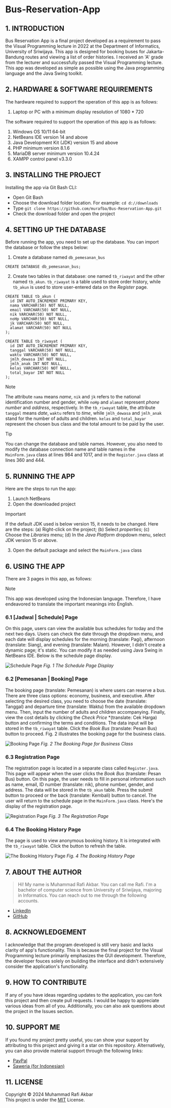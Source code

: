 # Bus-Reservation-App


## 1. INTRODUCTION
Bus Reservation App is a final project developed as a requirement to pass the Visual Programming lecture in 2022 at the Department of Informatics, University of Sriwijaya. This app is designed for booking buses for Jakarta-Bandung routes and viewing a list of order histories. I received an 'A' grade from the lecturer and successfully passed the Visual Programming lecture. This app was developed as simple as possible using the Java programming language and the Java Swing toolkit.


## 2. HARDWARE & SOFTWARE REQUIREMENTS
The hardware required to support the operation of this app is as follows:
1. Laptop or PC with a minimum display resolution of 1080 * 720

The software required to support the operation of this app is as follows:
1. Windows OS 10/11 64-bit
2. NetBeans IDE version 14 and above
3. Java Development Kit (JDK) version 15 and above
4. PHP minimum version 8.1.6
5. MariaDB server minimum version 10.4.24
6. XAMPP control panel v3.3.0


## 3. INSTALLING THE PROJECT
Installing the app via Git Bash CLI:
+ Open Git Bash
+ Choose the download folder location. For example: `cd d://downloads`
+ Type `git clone https://github.com/murafba/Bus-Reservation-App.git`
+ Check the download folder and open the project


## 4. SETTING UP THE DATABASE
Before running the app, you need to set up the database. You can import the database or follow the steps below:
1. Create a database named `db_pemesanan_bus`

```
CREATE DATABASE db_pemesanan_bus;
```

2. Create two tables in that database: one named `tb_riwayat` and the other named `tb_akun`.
`tb_riwayat` is a table used to store order history, while `tb_akun` is used to store user-entered data on the *Register* page.

```
CREATE TABLE tb_akun (
  id INT AUTO_INCREMENT PRIMARY KEY,
  nama VARCHAR(50) NOT NULL,
  email VARCHAR(50) NOT NULL,
  nik VARCHAR(50) NOT NULL,
  noHp VARCHAR(50) NOT NULL,
  jk VARCHAR(50) NOT NULL,
  alamat VARCHAR(50) NOT NULL
);
```

```
CREATE TABLE tb_riwayat (
  id INT AUTO_INCREMENT PRIMARY KEY,
  tanggal VARCHAR(50) NOT NULL,
  waktu VARCHAR(50) NOT NULL,
  jmlh_dewasa INT NOT NULL,
  jmlh_anak INT NOT NULL,
  kelas VARCHAR(50) NOT NULL,
  total_bayar INT NOT NULL
);
```

> [!NOTE]
> The attribute `nama` means *name*, `nik` and `jk` refers to the national identification number and gender, while `noHp` and `alamat` represent *phone number* and *address*, respectively. In the `tb_riwayat` table, the attribute `tanggal` means *date*, `waktu` refers to *time*, while `jmlh_dewasa` and `jmlh_anak` stand for the number of adults and children. `kelas` and `total_bayar` represent the chosen bus class and the total amount to be paid by the user.

> [!TIP]
> You can change the database and table names. However, you also need to modify the database connection name and table names in the `MainForm.java` class at lines 984 and 1017, and in the `Register.java` class at lines 360 and 444.


## 5. RUNNING THE APP
Here are the steps to run the app:
1. Launch NetBeans
2. Open the downloaded project

> [!IMPORTANT]
> If the default JDK used is below version 15, it needs to be changed. Here are the steps: (a) Right-click on the project; (b) Select *properties*; (c) Choose the *Libraries* menu; (d) In the *Java Platform* dropdown menu, select JDK version 15 or above.

3. Open the default package and select the `MainForm.java` class


## 6. USING THE APP
There are 3 pages in this app, as follows:

> [!NOTE]
> This app was developed using the Indonesian language. Therefore, I have endeavored to translate the important meanings into English.

### 6.1 [Jadwal | Schedule] Page
On this page, users can view the available bus schedules for today and the next two days. Users can check the date through the dropdown menu, and each date will display schedules for the morning (translate: Pagi), afternoon (translate: Siang), and evening (translate: Malam). However, I didn't create a dynamic page; it's static. You can modify it as needed using Java Swing in NetBeans IDE. Below is the schedule page display.

![Schedule Page](https://github.com/murafba/Bus-Reservation-App/blob/main/images/Screenshot%202023-12-31%20142443.png?raw=true "Schedule Page")
*Fig. 1 The Schedule Page Display*

### 6.2 [Pemesanan | Booking] Page
The booking page (translate: Pemesanan) is where users can reserve a bus. There are three class options: economy, business, and executive. After selecting the desired class, you need to choose the date (translate: Tanggal) and departure time (translate: Waktu) from the available dropdown menu. Then, input the number of adults and children accompanying. Finally, view the cost details by clicking the *Check Price* *(translate: Cek Harga) button and confirming the terms and conditions. The data input will be stored in the `tb_riwayat` table. Click the *Book Bus* (translate: Pesan Bus) button to proceed. Fig. 2 illustrates the booking page for the business class.

![Booking Page](https://github.com/murafba/Bus-Reservation-App/blob/main/images/Screenshot%202023-12-31%20150420.png?raw=true "Booking Page")
*Fig. 2 The Booking Page for Business Class*

### 6.3 Registration Page
The registration page is located in a separate class called `Register.java`. This page will appear when the user clicks the *Book Bus* (translate: Pesan Bus) button. On this page, the user needs to fill in personal information such as name, email, ID number (translate: nik), phone number, gender, and address. The data will be stored in the `tb_akun` table. Press the submit button to proceed or the back (translate: Kembali) button to cancel. The user will return to the schedule page in the `MainForm.java` class. Here's the display of the registration page.

![Registration Page](https://github.com/murafba/Bus-Reservation-App/blob/main/images/Screenshot%202024-01-02%20193527.png?raw=true "Registration Page")
*Fig. 3 The Registration Page*

### 6.4 The Booking History Page
The page is used to view anonymous booking history. It is integrated with the `tb_riwayat` table. Click the button to refresh the table.

![The Booking History Page](https://github.com/murafba/Bus-Reservation-App/blob/main/images/Screenshot%202024-01-02%20202955.png?raw=true "The Booking History Page")
*Fig. 4 The Booking History Page*


## 7. ABOUT THE AUTHOR
> Hi! My name is Muhammad Rafi Akbar. You can call me Rafi. I'm a bachelor of computer science from University of Sriwijaya, majoring in Informatics. You can reach out to me through the following accounts.
+ [LinkedIn](https://linkedin.com/in/murafba)
+ [GitHub](https://github.com/murafba)


## 8. ACKNOWLEDGEMENT
I acknowledge that the program developed is still very basic and lacks clarity of app's functionality. This is because the final project for the Visual Programming lecture primarily emphasizes the GUI development. Therefore, the developer fouces solely on building the interface and didn't extensively consider the application's functionality.


## 9. HOW TO CONTRIBUTE
If any of you have ideas regarding updates to the application, you can fork this project and then create pull requests. I would be happy to appreciate various ideas from all of you. Additionally, you can also ask questions about the project in the Issues section.


## 10. SUPPORT ME
If you found my project pretty useful, you can show your support by attributing to this project and giving it a star on this repository. Alternatively, you can also provide material support through the following links:
+ [PayPal](https://paypal.me/murafba)
+ [Saweria (for Indonesian)](https://saweria.co/murafba)


## 11. LICENSE
Copyright &copy; 2024 Muhammad Rafi Akbar <br>
This project is under the [MIT](https://github.com/murafba/Bus-Reservation-App/blob/main/LICENSE) License.
